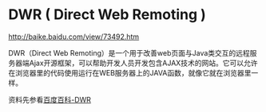 # DWR ( Direct Web Remoting )

http://baike.baidu.com/view/73492.htm

DWR（Direct Web Remoting）是一个用于改善web页面与Java类交互的远程服务器端Ajax开源框架，可以帮助开发人员开发包含AJAX技术的网站。它可以允许在浏览器里的代码使用运行在WEB服务器上的JAVA函数，就像它就在浏览器里一样。

资料先参看[百度百科-DWR](http://baike.baidu.com/view/73492.htm)


